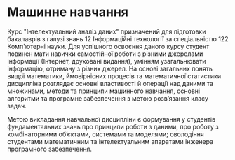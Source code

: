 # Машинне навчання

Курс "Інтелектуальний аналіз даних" призначений для підготовки бакалаврів з галузі знань 12 Інформаційні технології за спеціальністю 122 Комп'ютерні науки. Для успішного освоєння даного курсу студент повинен мати навички самостійної роботи з різними джерелами інформації (Інтернет, друковані видання), умінням узагальнювати інформацію, отриману з різних джерел. На основі загальних понять вищої математики, ймовірнісних процесів та математичної статистики дисципліна розглядає основні властивості й операції над даними та множинами, методи та принципи машинного навчання, основні алгоритми та програмне забезпечення з метою розв’язання класу задач.

Метою викладання навчальної дисципліни є формування у студентів фундаментальних знань про принципи роботи з даними, про роботу з комбінаторними об’єктами, системами та моделями; оволодіння студентами математичним та інтелектуальним апаратами інженера програмного забезпечення.
